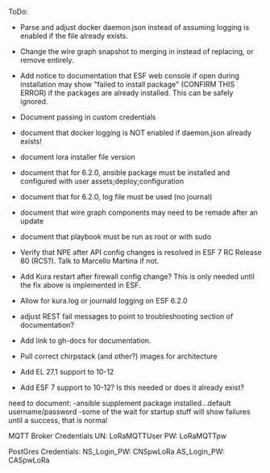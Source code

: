 ToDo:
* Parse and adjust docker daemon.json instead of assuming logging is enabled if the file already exists. 
* Change the wire graph snapshot to merging in instead of replacing, or remove entirely. 

* Add notice to documentation that ESF web console if open during installation may show "failed to install package" (CONFIRM THIS ERROR) if the packages are already installed. This can be safely ignored. 
* Document passing in custom credentials
* document that docker logging is NOT enabled if daemon.json already exists!
* document lora installer file version
* document that for 6.2.0, ansible package must be installed and configured with user assets;deploy;configuration
* document that for 6.2.0, log file must be used (no journal)
* document that wire graph components may need to be remade after an update
* document that playbook must be run as root or with sudo

* Verify that NPE after API config changes is resolved in ESF 7 RC Release 80 (RC5?). Talk to Marcello Martina if not.
* Add Kura restart after firewall config change? This is only needed until the fix above is implemented in ESF.
* Allow for kura.log or journald logging on ESF 6.2.0

* adjust REST fail messages to point to troubleshooting section of documentation?

* Add link to gh-docs for documentation. 

* Pull correct chirpstack (and other?) images for architecture 

* Add EL 27.1 support to 10-12
* Add ESF 7 support to 10-12? Is this needed or does it already exist?

need to document:
-ansible supplement package installed...default username/password
-some of the wait for startup stuff will show failures until a success, that is normal

MQTT Broker Credentials
UN: LoRaMQTTUser
PW: LoRaMQTTpw

PostGres Credentials:
NS_Login_PW: CNSpwLoRa
AS_Login_PW: CASpwLoRa

